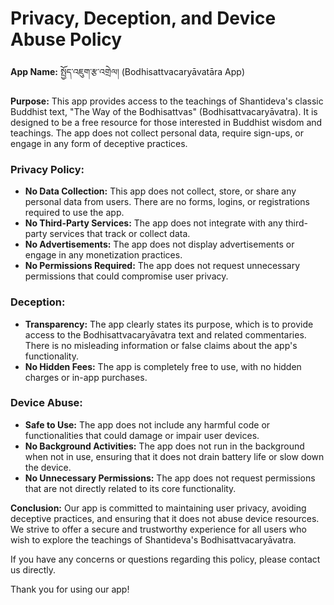 # Privacy, Deception, and Device Abuse Policy

**App Name:** སྤྱོད་འཇུག་རྩ་འགྲེལ། (Bodhisattvacaryāvatāra App)

**Purpose:**
This app provides access to the teachings of Shantideva's classic Buddhist text, "The Way of the Bodhisattvas" (Bodhisattvacaryāvatra). It is designed to be a free resource for those interested in Buddhist wisdom and teachings. The app does not collect personal data, require sign-ups, or engage in any form of deceptive practices.

### Privacy Policy:
- **No Data Collection:** This app does not collect, store, or share any personal data from users. There are no forms, logins, or registrations required to use the app.
- **No Third-Party Services:** The app does not integrate with any third-party services that track or collect data.
- **No Advertisements:** The app does not display advertisements or engage in any monetization practices.
- **No Permissions Required:** The app does not request unnecessary permissions that could compromise user privacy.

### Deception:
- **Transparency:** The app clearly states its purpose, which is to provide access to the Bodhisattvacaryāvatra text and related commentaries. There is no misleading information or false claims about the app's functionality.
- **No Hidden Fees:** The app is completely free to use, with no hidden charges or in-app purchases.

### Device Abuse:
- **Safe to Use:** The app does not include any harmful code or functionalities that could damage or impair user devices.
- **No Background Activities:** The app does not run in the background when not in use, ensuring that it does not drain battery life or slow down the device.
- **No Unnecessary Permissions:** The app does not request permissions that are not directly related to its core functionality.

**Conclusion:**
Our app is committed to maintaining user privacy, avoiding deceptive practices, and ensuring that it does not abuse device resources. We strive to offer a secure and trustworthy experience for all users who wish to explore the teachings of Shantideva's Bodhisattvacaryāvatra.

If you have any concerns or questions regarding this policy, please contact us directly.

Thank you for using our app!
